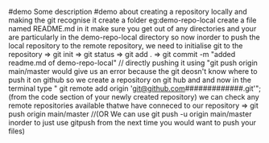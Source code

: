 #demo
Some description
#demo about creating a repository locally and making the git recognise it
create a folder eg:demo-repo-local
create a file named README.md in it
make sure you get out of any directories and your are particularly in the demo-repo-local directory
so now inorder to push the local repository to the remote repository,
we need to initialise git to the repository
=> git init
=> git status
=> git add .
=> git commit -m "added readme.md of demo-repo-local"
// directly pushing it using "git push origin main/master would give us an error because the git deosn't know where to push it on github
so we create a repository on git hub and and now in the terminal type
" git remote add origin 'git@github.com#############.git'";(from the code section of your newly created repository)
we can check any remote repositories available thatwe have conneced to our repository
=> git push origin main/master //(OR We can use git push -u origin main/master inorder to just use gitpush from the next time you would want to push your files)
